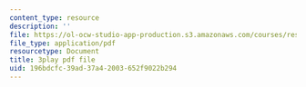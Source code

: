 ```yaml
---
content_type: resource
description: ''
file: https://ol-ocw-studio-app-production.s3.amazonaws.com/courses/res-10-s95-physics-of-covid-19-transmission-fall-2020/196bdcfc39ad37a42003652f9022b294_o75BCkQL5Co.pdf
file_type: application/pdf
resourcetype: Document
title: 3play pdf file
uid: 196bdcfc-39ad-37a4-2003-652f9022b294
---
```

